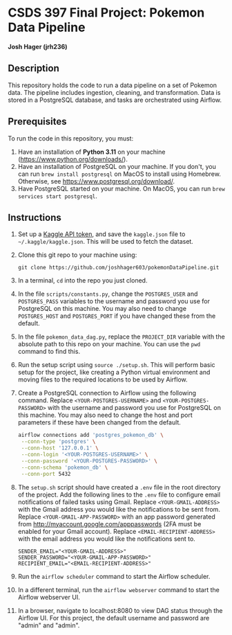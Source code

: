 # CSDS 397 Final Project: Pokemon Data Pipeline
**Josh Hager (jrh236)**

## Description
This repository holds the code to run a data pipeline on a set of Pokemon data. The pipeline includes ingestion, cleaning, and transformation. Data is stored in a PostgreSQL database, and tasks are orchestrated using Airflow.

## Prerequisites
To run the code in this repository, you must:

1. Have an installation of **Python 3.11** on your machine (https://www.python.org/downloads/).
2. Have an installation of PostgreSQL on your machine. If you don't, you can run `brew install postgresql` on MacOS to install using Homebrew. Otherwise, see https://www.postgresql.org/download/.
3. Have PostgreSQL started on your machine. On MacOS, you can run `brew services start postgresql`.

## Instructions
1. Set up a [Kaggle API token](https://www.kaggle.com/docs/api#:~:text=is%20%24PYTHON_HOME/Scripts.-,Authentication,-In%20order%20to), and save the `kaggle.json` file to `~/.kaggle/kaggle.json`. This will be used to fetch the dataset.
2. Clone this git repo to your machine using: 
   
    ```
    git clone https://github.com/joshhager603/pokemonDataPipeline.git
    ```
3. In a terminal, `cd` into the repo you just cloned.
4. In the file `scripts/constants.py`, change the `POSTGRES_USER` and `POSTGRES_PASS` variables to the username and password you use for PostgreSQL on this machine. You may also need to change `POSTGRES_HOST` and `POSTGRES_PORT` if you have changed these from the default.
5. In the file `pokemon_data_dag.py`, replace the `PROJECT_DIR` variable with the absolute path to this repo on your machine. You can use the `pwd` command to find this.
6. Run the setup script using `source ./setup.sh`. This will perform basic setup for the project, like creating a Python virtual environment and moving files to the required locations to be used by Airflow.
7. Create a PostgreSQL connection to Airflow using the following command. Replace `<YOUR-POSTGRES-USERNAME>` and `<YOUR-POSTGRES-PASSWORD>` with the username and password you use for PostgreSQL on this machine. You may also need to change the host and port parameters if these have been changed from the default.
   
   ```bash
   airflow connections add 'postgres_pokemon_db' \
    --conn-type 'postgres' \
    --conn-host '127.0.0.1' \
    --conn-login '<YOUR-POSTGRES-USERNAME>' \
    --conn-password '<YOUR-POSTGRES-PASSWORD>' \
    --conn-schema 'pokemon_db' \
    --conn-port 5432
    ```
8. The `setup.sh` script should have created a `.env` file in the root directory of the project. Add the following lines to the `.env` file to configure email notifications of failed tasks using Gmail. Replace `<YOUR-GMAIL-ADDRESS>` with the Gmail address you would like the notifications to be sent from. Replace `<YOUR-GMAIL-APP-PASSWORD>` with an app password generated from http://myaccount.google.com/apppasswords (2FA must be enabled for your Gmail account). Replace `<EMAIL-RECIPIENT-ADDRESS>` with the email address you would like the notifications sent to.
   
   ```
   SENDER_EMAIL="<YOUR-GMAIL-ADDRESS>"
   SENDER_PASSWORD="<YOUR-GMAIL-APP-PASSWORD>"
   RECIPIENT_EMAIL="<EMAIL-RECIPIENT-ADDRESS>"
   ```
9. Run the `airflow scheduler` command to start the Airflow scheduler.
10. In a different terminal, run the `airflow webserver` command to start the Airflow webserver UI.
11. In a browser, navigate to localhost:8080 to view DAG status through the Airflow UI. For this project, the default username and password are "admin" and "admin".


